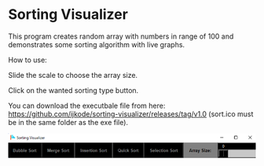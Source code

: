 # Sorting Visualizer

This program creates random array with numbers in range of 100 and demonstrates some sorting algorithm with live graphs.

How to use:

Slide the scale to choose the array size.

Click on the wanted sorting type button.

You can download the executbale file from here: https://github.com/ijkode/sorting-visualizer/releases/tag/v1.0
(sort.ico must be in the same folder as the exe file).

![](images/demo.png)

